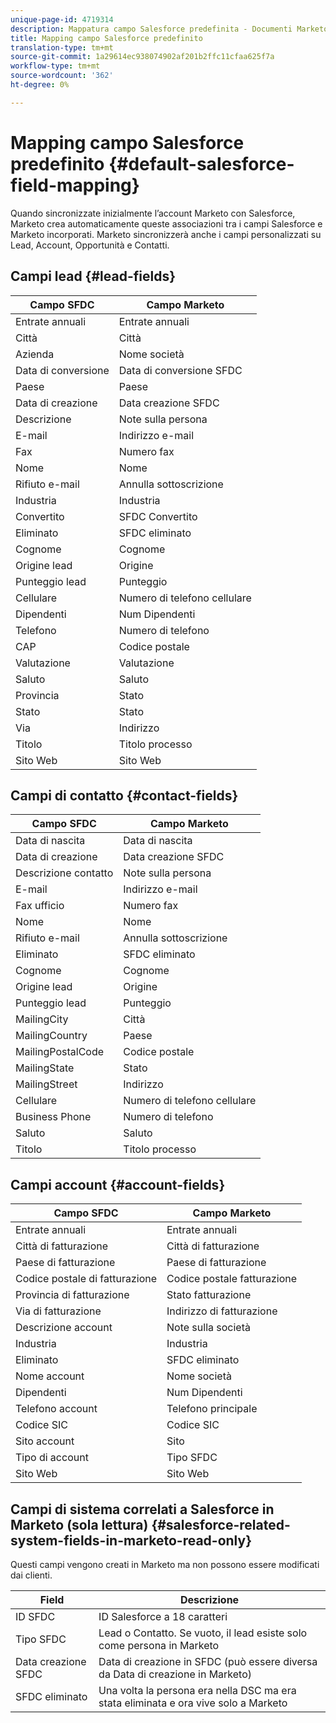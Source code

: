 ```yaml
---
unique-page-id: 4719314
description: Mappatura campo Salesforce predefinita - Documenti Marketo - Documentazione prodotto
title: Mapping campo Salesforce predefinito
translation-type: tm+mt
source-git-commit: 1a29614ec938074902af201b2ffc11cfaa625f7a
workflow-type: tm+mt
source-wordcount: '362'
ht-degree: 0%

---
```



# Mapping campo Salesforce predefinito {#default-salesforce-field-mapping}

Quando sincronizzate inizialmente l’account Marketo con Salesforce, Marketo crea automaticamente queste associazioni tra i campi Salesforce e Marketo incorporati. Marketo sincronizzerà anche i campi personalizzati su Lead, Account, Opportunità e Contatti.

## Campi lead {#lead-fields}

| Campo SFDC | Campo Marketo |
|---|---|
| Entrate annuali | Entrate annuali |
| Città | Città |
| Azienda | Nome società |
| Data di conversione | Data di conversione SFDC |
| Paese | Paese |
| Data di creazione | Data creazione SFDC |
| Descrizione | Note sulla persona |
| E-mail | Indirizzo e-mail |
| Fax | Numero fax |
| Nome | Nome |
| Rifiuto e-mail | Annulla sottoscrizione |
| Industria | Industria |
| Convertito | SFDC Convertito |
| Eliminato | SFDC eliminato |
| Cognome | Cognome |
| Origine lead | Origine |
| Punteggio lead | Punteggio |
| Cellulare | Numero di telefono cellulare |
| Dipendenti | Num Dipendenti |
| Telefono | Numero di telefono |
| CAP | Codice postale |
| Valutazione | Valutazione |
| Saluto | Saluto |
| Provincia | Stato |
| Stato | Stato |
| Via | Indirizzo |
| Titolo | Titolo processo |
| Sito Web | Sito Web |

## Campi di contatto {#contact-fields}

| Campo SFDC | Campo Marketo |
|---|---|
| Data di nascita | Data di nascita |
| Data di creazione | Data creazione SFDC |
| Descrizione contatto | Note sulla persona |
| E-mail | Indirizzo e-mail |
| Fax ufficio | Numero fax |
| Nome | Nome |
| Rifiuto e-mail | Annulla sottoscrizione |
| Eliminato | SFDC eliminato |
| Cognome | Cognome |
| Origine lead | Origine |
| Punteggio lead | Punteggio |
| MailingCity | Città |
| MailingCountry | Paese |
| MailingPostalCode | Codice postale |
| MailingState | Stato |
| MailingStreet | Indirizzo |
| Cellulare | Numero di telefono cellulare |
| Business Phone | Numero di telefono |
| Saluto | Saluto |
| Titolo | Titolo processo |

## Campi account {#account-fields}

| Campo SFDC | Campo Marketo |
|---|---|
| Entrate annuali | Entrate annuali |
| Città di fatturazione | Città di fatturazione |
| Paese di fatturazione | Paese di fatturazione |
| Codice postale di fatturazione | Codice postale fatturazione |
| Provincia di fatturazione | Stato fatturazione |
| Via di fatturazione | Indirizzo di fatturazione |
| Descrizione account | Note sulla società |
| Industria | Industria |
| Eliminato | SFDC eliminato |
| Nome account | Nome società |
| Dipendenti | Num Dipendenti |
| Telefono account | Telefono principale |
| Codice SIC | Codice SIC |
| Sito account | Sito |
| Tipo di account | Tipo SFDC |
| Sito Web | Sito Web |

## Campi di sistema correlati a Salesforce in Marketo (sola lettura) {#salesforce-related-system-fields-in-marketo-read-only}

Questi campi vengono creati in Marketo ma non possono essere modificati dai clienti.

| Field | Descrizione |
|---|---|
| ID SFDC | ID Salesforce a 18 caratteri |
| Tipo SFDC | Lead o Contatto. Se vuoto, il lead esiste solo come persona in Marketo |
| Data creazione SFDC | Data di creazione in SFDC (può essere diversa da Data di creazione in Marketo) |
| SFDC eliminato | Una volta la persona era nella DSC ma era stata eliminata e ora vive solo a Marketo |
